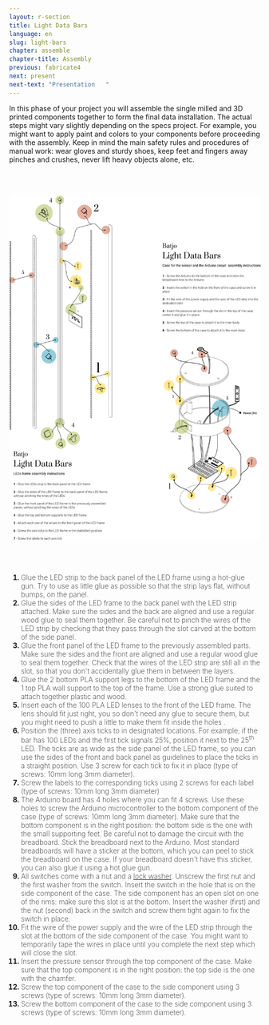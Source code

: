 ```yaml
---
layout: r-section
title: Light Data Bars
language: en
slug: light-bars
chapter: assemble
chapter-title: Assembly
previous: fabricate4
next: present
next-text: "Presentation   "
---
```

In this phase of your project you will assemble the single milled and 3D printed components together to form the final data installation. The actual steps might vary slightly depending on the specs project. For example, you might want to apply paint and colors to your components before proceeding with the assembly. Keep in mind the main safety rules and procedures of manual work: wear gloves and sturdy shoes, keep feet and fingers away pinches and crushes, never lift heavy objects alone, etc.

<div class="fullwidth" style="padding-top:50px; padding-bottom:50px;"><img src="/cookbook/light-bars/img/assemble.png" style="max-width:100%"></div>

<ol>

<li style="font-weight:bold"><span style="font-weight:200"> Glue the LED strip to the back panel of the LED frame using a hot-glue gun. Try to use as little glue as possible so that the strip lays flat, without bumps, on the panel.</span></li>

<li style="font-weight:bold"><span style="font-weight:200">Glue the sides of the LED frame to the back panel with the LED strip attached. Make sure the sides and the back are aligned and use a regular wood glue to seal them together. Be careful not to pinch the wires of the LED strip by checking that they pass through the slot carved at the bottom of the side panel. </span></li>

<li style="font-weight:bold"><span style="font-weight:200"> Glue the front panel of the LED frame to the previously assembled parts. Make sure the sides and the front are aligned and use a regular wood glue to seal them together. Check that the wires of the LED strip are still all in the slot, so that you don't accidentally glue them in between the layers.</span></li>

<li style="font-weight:bold"><span style="font-weight:200"> Glue the 2 bottom PLA support legs to the bottom of the LED frame and the 1 top PLA wall support to the top of the frame. Use a strong glue suited to attach together plastic and wood.</span></li>

<li style="font-weight:bold"><span style="font-weight:200"> Insert each of the 100 PLA LED lenses to the front of the LED frame. The lens should fit just right, you so don't need any glue to secure them, but you might need to push a little to make them fit inside the holes .</span></li>

<li style="font-weight:bold"><span style="font-weight:200"> Position the (three) axis ticks to in designated locations. For example, if the bar has 100 LEDs and the first tick signals 25%, position it next to the 25<sup>th</sup> LED. The ticks are as wide as the side panel of the LED frame, so you can use the sides of the front and back panel as guidelines to place the ticks in a straight position. Use 3 screw for each tick to fix it in place (type of screws: 10mm long 3mm diameter). </span></li>

<li style="font-weight:bold"><span style="font-weight:200"> Screw the labels to the corresponding ticks using 2 screws for each label (type of screws: 10mm long 3mm diameter)</span></li>

<li style="font-weight:bold"><span style="font-weight:200"> The Arduino board has 4 holes where you can fit 4 screws. Use these holes to screw the Arduino microcontroller to the bottom component of the case (type of screws: 10mm long 3mm diameter). Make sure that the bottom component is in the right position: the bottom side is the one with the small supporting feet. Be careful not to damage the circuit with the breadboard. Stick the breadboard next to the Arduino. Most standard breadboards will have a sticker at the bottom, which you can peel to stick the breadboard on the case. If your breadboard doesn't have this sticker, you can also glue it using a hot glue gun.</span></li>

<li style="font-weight:bold"><span style="font-weight:200"> All switches come with a nut and a <a href='https://www.google.com/search?q=%22gripping+washer%22&client=firefox-b-ab&source=lnms&tbm=isch&sa=X&ved=0ahUKEwjVoNjxi_zeAhVNsaQKHapPBFAQ_AUIDygC&biw=1419&bih=751#imgrc=aYpuk4t4uJM18M:'>lock washer</a>. Unscrew the first nut and the first washer from the switch. Insert the switch in the hole that is on the side component of the case. The side component has an open slot on one of the rims: make sure this slot is at the bottom. Insert the washer (first) and the nut (second) back in the switch and screw them tight again to fix the switch in place.</span></li>

<li style="font-weight:bold"><span style="font-weight:200">Fit the wire of the power supply and the wire of the LED strip through the slot at the bottom of the side component of the case. You might want to temporarily tape the wires in place until you complete the next step which will close the slot.</span></li>

<li style="font-weight:bold"><span style="font-weight:200">Insert the pressure sensor through the top component of the case. Make sure that the top component is in the right position: the top side is the one with the chamfer.</span></li>

<li style="font-weight:bold"><span style="font-weight:200">Screw the top component of the case to the side component using 3 screws (type of screws: 10mm long 3mm diameter).
</span></li>

<li style="font-weight:bold"><span style="font-weight:200">Screw the bottom component of the case to the side component using 3 screws (type of screws: 10mm long 3mm diameter).
</span></li>

</ol>